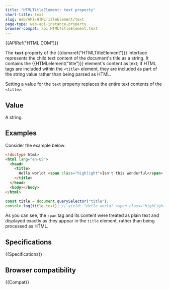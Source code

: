 ```yaml
---
title: "HTMLTitleElement: text property"
short-title: text
slug: Web/API/HTMLTitleElement/text
page-type: web-api-instance-property
browser-compat: api.HTMLTitleElement.text
---
```


{{APIRef("HTML DOM")}}

The **`text`** property of the {{domxref("HTMLTitleElement")}} interface represents the child text content of the document's title as a string. It contains the {{HTMLelement("title")}} element's content as text; if HTML tags are included within the `<title>` element, they are included as part of the string value rather than being parsed as HTML.

Setting a value for the `text` property replaces the entire text contents of the `<title>`.

## Value

A string.

## Examples

Consider the example below:

```html
<!doctype html>
<html lang="en-US">
  <head>
    <title>
      Hello world! <span class="highlight">Isn't this wonderful</span> really?
    </title>
  </head>
  <body></body>
</html>
```

```js
const title = document.querySelector("title");
console.log(title.text); // yield: "Hello world! <span class="highlight">Isn't this wonderful</span> really?"
```

As you can see, the `span` tag and its content were treated as plain text and displayed exactly as they appear in the `title` element, rather than being processed as HTML.

## Specifications

{{Specifications}}

## Browser compatibility

{{Compat}}
